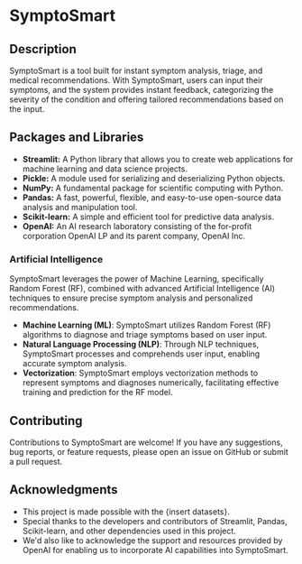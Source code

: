 # SymptoSmart

## Description

SymptoSmart is a tool built for instant symptom analysis, triage, and medical recommendations. With SymptoSmart, users can input their symptoms, and the system provides instant feedback, categorizing the severity of the condition and offering tailored recommendations based on the input.

## Packages and Libraries
- **Streamlit:** A Python library that allows you to create web applications for machine learning and data science projects.
- **Pickle:** A module used for serializing and deserializing Python objects.
- **NumPy:** A fundamental package for scientific computing with Python.
- **Pandas:** A fast, powerful, flexible, and easy-to-use open-source data analysis and manipulation tool.
- **Scikit-learn:** A simple and efficient tool for predictive data analysis.
- **OpenAI:** An AI research laboratory consisting of the for-profit corporation OpenAI LP and its parent company, OpenAI Inc.

### Artificial Intelligence
SymptoSmart leverages the power of Machine Learning, specifically Random Forest (RF), combined with advanced Artificial Intelligence (AI) techniques to ensure precise symptom analysis and personalized recommendations.

- **Machine Learning (ML)**: SymptoSmart utilizes Random Forest (RF) algorithms to diagnose and triage symptoms based on user input.
- **Natural Language Processing (NLP)**: Through NLP techniques, SymptoSmart processes and comprehends user input, enabling accurate symptom analysis.
- **Vectorization**: SymptoSmart employs vectorization methods to represent symptoms and diagnoses numerically, facilitating effective training and prediction for the RF model.

## Contributing
Contributions to SymptoSmart are welcome! If you have any suggestions, bug reports, or feature requests, please open an issue on GitHub or submit a pull request.

## Acknowledgments
- This project is made possible with the {insert datasets}.
- Special thanks to the developers and contributors of Streamlit, Pandas, Scikit-learn, and other dependencies used in this project.
- We'd also like to acknowledge the support and resources provided by OpenAI for enabling us to incorporate AI capabilities into SymptoSmart.
